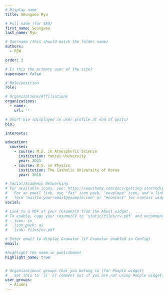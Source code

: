 ```yaml
---
# Display name
title: Seungwoo Ryu

# Full name (for SEO)
first_name: Seungwoo
last_name: Ryu

# Username (this should match the folder name)
authors:
  - RSW

order: 2

# Is this the primary user of the site?
superuser: false

# Role/position
role: 

# Organizations/Affiliations
organizations:
  - name: 
    url: ''

# Short bio (displayed in user profile at end of posts)
bio: 

interests:

education:
  courses:
    - course: M.S. in Atmospheric Science
      institution: Yonsei University
      year: 2021
    - course: B.S. in Physics
      institution: The Catholic University of Korea
      year: 2018

# Social/Academic Networking
# For available icons, see: https://wowchemy.com/docs/getting-started/page-builder/#icons
#   For an email link, use "fas" icon pack, "envelope" icon, and a link in the
#   form "mailto:your-email@example.com" or "#contact" for contact widget.
social:

# Link to a PDF of your resume/CV from the About widget.
# To enable, copy your resume/CV to `static/files/cv.pdf` and uncomment the lines below.
# - icon: cv
#   icon_pack: ai
#   link: files/cv.pdf

# Enter email to display Gravatar (if Gravatar enabled in Config)
email: 

#highlight the name in publishment
highlight_name: true


# Organizational groups that you belong to (for People widget)
#   Set this to `[]` or comment out if you are not using People widget.
user_groups:
  - Alumni
---
```


